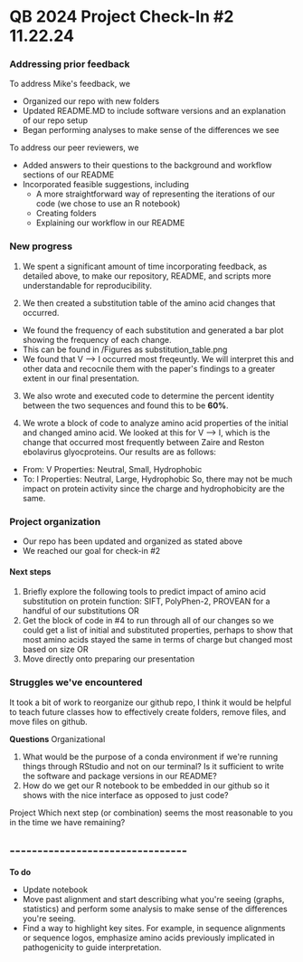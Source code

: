 # QB 2024 Project Check-In #2 11.22.24 

### Addressing prior feedback
To address Mike's feedback, we 
- Organized our repo with new folders 
- Updated README.MD to include software versions and an explanation of our repo setup
- Began performing analyses to make sense of the differences we see

To address our peer reviewers, we 
- Added answers to their questions to the background and workflow sections of our README
- Incorporated feasible suggestions, including
    - A more straightforward way of representing the iterations of our code (we chose to use an R notebook)
    - Creating folders
    - Explaining our workflow in our README


### New progress
1. We spent a significant amount of time incorporating feedback, as detailed above, to make our repository, README, and scripts more understandable for reproducibility. 

2. We then created a substitution table of the amino acid changes that occurred.
- We found the frequency of each substitution and generated a bar plot showing the frequency of each change. 
- This can be found in /Figures as substitution_table.png
- We found that V --> I occurred most freqeuntly. We will interpret this and other data and recocnile them with the paper's findings to a greater extent in our final presentation.

3. We also wrote and executed code to determine the percent identity between the two sequences and found this to be **60%**. 

4. We wrote a block of code to analyze amino acid properties of the initial and changed amino acid. We looked at this for V --> I, which is the change that occurred most frequently between Zaire and Reston ebolavirus glyocproteins. Our results are as follows:
- From: V Properties: Neutral, Small, Hydrophobic 
- To: I Properties: Neutral, Large, Hydrophobic 
So, there may not be much impact on protein activity since the charge and hydrophobicity are the same.



### Project organization
- Our repo has been updated and organized as stated above 
- We reached our goal for check-in #2 

#### Next steps
1. Briefly explore the following tools to predict impact of amino acid substitution on protein function: SIFT, PolyPhen-2, PROVEAN for a handful of our substitutions 
OR
2. Get the block of code in #4 to run through all of our changes so we could get a list of initial and substituted properties, perhaps to show that most amino acids stayed the same in terms of charge but changed most based on size
OR
3. Move directly onto preparing our presentation 


### Struggles we've encountered 

It took a bit of work to reorganize our github repo, I think it would be helpful to teach future classes how to effectively create folders, remove files, and move files on github. 


**Questions**
Organizational
1. What would be the purpose of a conda environment if we're running things through RStudio and not on our terminal? Is it sufficient to write the software and package versions in our README? 
2. How do we get our R notebook to be embedded in our github so it shows with the nice interface as opposed to just code? 

Project
Which next step (or combination) seems the most reasonable to you in the time we have remaining? 




## -------------------------------- ##
**To do**
- Update notebook 
- Move past alignment and start describing what you're seeing (graphs, statistics) and perform some analysis to make sense of the differences you're seeing.
- Find a way to highlight key sites. For example, in sequence alignments or sequence logos, emphasize amino acids previously implicated in pathogenicity to guide interpretation.